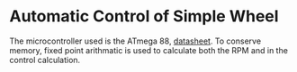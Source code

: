 # Automatic Control of Simple Wheel

The microcontroller used is the ATmega 88, [datasheet](/src/avr/ATmega48_88_168_megaAVR-Data-Sheet-40002074.pdf). To conserve memory, fixed point arithmatic is used to calculate both the RPM and in the control calculation.
